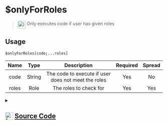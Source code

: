 # $onlyForRoles
> <img align="top" src="https://upload.wikimedia.org/wikipedia/commons/thumb/e/e4/Infobox_info_icon.svg/160px-Infobox_info_icon.svg.png?20150409153300" alt="image" width="25" height="auto"> Only executes code if user has given roles
## Usage
```
$onlyForRoles[code;...roles]
```
| Name | Type | Description | Required | Spread
| :---: | :---: | :---: | :---: | :---: |
code | String | The code to execute if user does not meet the roles | Yes | No
roles | Role | The roles to check for | Yes | Yes
<details>
<summary>
    
## <img align="top" src="https://cdn4.iconfinder.com/data/icons/iconsimple-logotypes/512/github-512.png" alt="image" width="25" height="auto">  [Source Code](https://github.com/tryforge/ForgeScript-V2/blob/main/src/native/onlyForRoles.ts)
    
</summary>
    
```ts
import { ArgType, IExtendedCompiledFunctionField, NativeFunction, Return } from "../structures";

export default new NativeFunction({
    name: "$onlyForRoles",
    version: "1.1.0",
    description: "Only executes code if user has given roles",
    brackets: true,
    unwrap: false,
    args: [
        {
            name: "code",
            description: "The code to execute if user does not meet the roles",
            rest: false,
            required: true,
            type: ArgType.String
        },
        {
            name: "roles",
            pointer: 0,
            description: "The roles to check for",
            rest: true,
            required: true,
            type: ArgType.Role
        }
    ],
    async execute(ctx) {
        const code = this.data.fields![0] as IExtendedCompiledFunctionField
        let ok = false

        if (ctx.guild) {
            const { args, return: rt } = await this["resolveMultipleArgs"](ctx, 1)
            if (!this["isValidReturnType"](rt)) return rt
            ok = ctx.member?.roles.cache.hasAny(...args[0].map(x => x.id)) ?? false
        }

        if (!ok)
            return this["fail"](ctx, code)

        return Return.success()
    },
})
```
    
</details>
